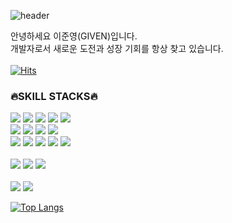 ![header](https://capsule-render.vercel.app/api?type=slice&color=auto&height=150&section=header&text=Developer&fontSize=50&fontAlign=60&desc=Given&descAlign=77&theme=radical)

안녕하세요 이준영(GIVEN)입니다. <br />
  개발자로서 새로운 도전과 성장 기회를 항상 찾고 있습니다.<br/> 
  <br/>
[![Hits](https://hits.seeyoufarm.com/api/count/incr/badge.svg?url=https%3A%2F%2Fgithub.com%2FosanThor%2FREADME&count_bg=%2379C83D&title_bg=%23555555&icon=github.svg&icon_color=%23E7E7E7&title=hits&edge_flat=false)](https://hits.seeyoufarm.com)
  <br/>
   ### 🔥SKILL STACKS🔥
 <div>
 <img src="https://img.shields.io/badge/Javascript-F7DF1E?style=flat&logo=javascript&logoColor=black"/> 
 <img src="https://img.shields.io/badge/Typescript-3178C6?style=flat&logo=Typescript&logoColor=white"/> 
 <img src="https://img.shields.io/badge/React-61DAFB?style=flat&logo=React&logoColor=black"/> 
 <img src="https://img.shields.io/badge/Next-000000?style=flat&logo=Next.js&logoColor=white"/>
 <img src="https://img.shields.io/badge/jQuery-0769AD?style=flat&logo=jquery&logoColor=white"/>
  <br/>
 <img src="https://img.shields.io/badge/ReactQuery-FF4154?style=flat&logo=reactquery&logoColor=white"/> 
 <img src="https://img.shields.io/badge/Redux-764ABC?style=flat&logo=Redux&logoColor=white"/> 
 <img src="https://img.shields.io/badge/ReduxSaga-999999?style=flat&logo=Reduxsaga&logoColor=white"/> 
 <img src="https://img.shields.io/badge/Redux Toolkit-593D88?style=flat&logo=Redux&logoColor=white"/>  
  <br/>
 <img src="https://img.shields.io/badge/Sass-CC6699?style=flat&logo=Sass&logoColor=white"/> 
 <img src="https://img.shields.io/badge/postcss-DD3A0A?style=flat&logo=postcss&logoColor=white"/> 
 <img src="https://img.shields.io/badge/Tailwindcss-06B6D4?style=flat&logo=Tailwindcss&logoColor=white"/> 
 <img src="https://img.shields.io/badge/MUI-007FFF?style=flat&logo=Mui&logoColor=white"/> 
 <img src="https://img.shields.io/badge/ChakraUI-319795?style=flat&logo=Chakraui&logoColor=white"/> 
  <br/>
  <br/>
  <img src="https://img.shields.io/badge/Node-339933?style=flat&logo=nodedotjs&logoColor=white"/> 
  <img src="https://img.shields.io/badge/MongoDB-47A248?style=flat&logo=mongodb&logoColor=white"/> 
  <img src="https://img.shields.io/badge/Express-000000?style=flat&logo=express&logoColor=white"/> 
  <br/>
  <br/>
  <img src="https://img.shields.io/badge/Firebase-FFCA28?style=flat&logo=firebase&logoColor=black"/> 
  <img src="https://img.shields.io/badge/Sanity-f03e2f?style=flat&logo=Sanity&logoColor=white"/> 
</div>
  
[![Top Langs](https://github-readme-stats.vercel.app/api/top-langs/?username=osanThor&layout=compact)](https://github.com/osanThor/github-readme-stats)
